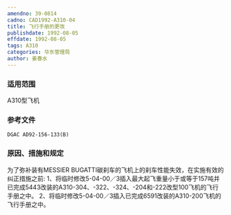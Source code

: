 ```yaml
---
amendno: 39-0814
cadno: CAD1992-A310-04
title: 飞行手册的更改
publishdate: 1992-08-05
effdate: 1992-08-05
tags: A310
categories: 华东管理局
author: 姜春水
---
```


### 适用范围 
A310型飞机

### 参考文件
    DGAC AD92-156-133(B) 

### 原因、措施和规定 
为了弥补装有MESSIER BUGATTI碳刹车的飞机上的刹车性能失效，在实施有效的纠正措施之前: 
1、将临时修改5-04-00／3插入最大起飞重量小于或等于157吨并已完成5443改装的A310-304、-322、-324、-204和-222改型100飞机的飞行手册之中。 
    2、将临时修改5-04-00／3插入已完成6591改装的A310-200飞机的飞行手册之中。
